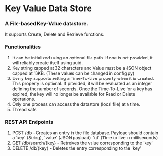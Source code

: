 # Key Value Data Store
### A File-based Key-Value datastore.
It supports Create, Delete and Retrieve functions.

### Functionalities
1. It can be initialized using an optional file path. If one is not provided, it will reliably create itself using uuid.
2. Key string capped at 32 characters and Value must be a JSON object capped at 16KB. (These values can be changed in config.py)
3. Every key supports setting a Time-To-Live property when it is created. This property is optional. If provided, it will be evaluated as an integer defining the number of seconds. Once the Time-To-Live for a key has expired, the key will no longer be available for Read or Delete operations.
4. Only one process can access the datastore (local file) at a time.
5. Thread safe.

### REST API Endpoints
1. POST /db - Creates an entry in the file database. Payload should contain a 'key' (String), 'value' (JSON payload), 'ttl' (Time to live in milliseconds)
2. GET /db/search/{key} - Retreives the value corresponding to the 'key'
3. DELETE /db/{key} - Deletes the entry corresponding to the 'key'
